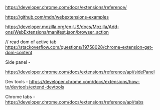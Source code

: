 
https://developer.chrome.com/docs/extensions/reference/

https://github.com/mdn/webextensions-examples








https://developer.mozilla.org/en-US/docs/Mozilla/Add-ons/WebExtensions/manifest.json/browser_action



// read dom of active tab
https://stackoverflow.com/questions/19758028/chrome-extension-get-dom-content



Side panel - 

https://developer.chrome.com/docs/extensions/reference/api/sidePanel



Dev tools -
https://developer.chrome.com/docs/extensions/how-to/devtools/extend-devtools


Chrome tabs - 
https://developer.chrome.com/docs/extensions/reference/api/tabs